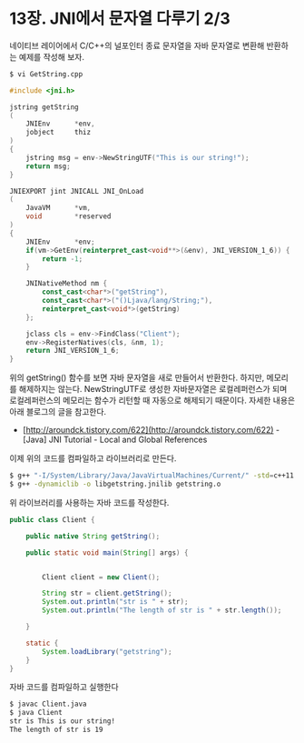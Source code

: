 # 13장. JNI에서 문자열 다루기 2/3

네이티브 레이어에서 C/C++의 널포인터 종료 문자열을 자바 문자열로 변환해 반환하는 예제를 작성해 보자.

```bash
$ vi GetString.cpp
```

```cpp
#include <jni.h>

jstring getString
(
    JNIEnv      *env,
    jobject     thiz
)
{
    jstring msg = env->NewStringUTF("This is our string!");
    return msg;
}

JNIEXPORT jint JNICALL JNI_OnLoad
(
    JavaVM      *vm,
    void        *reserved
)
{
    JNIEnv      *env;
    if(vm->GetEnv(reinterpret_cast<void**>(&env), JNI_VERSION_1_6)) {
        return -1;
    }

    JNINativeMethod nm {
        const_cast<char*>("getString"),
        const_cast<char*>("()Ljava/lang/String;"),
        reinterpret_cast<void*>(getString)
    };

    jclass cls = env->FindClass("Client");
    env->RegisterNatives(cls, &nm, 1);
    return JNI_VERSION_1_6;
}
```

위의 getString\(\) 함수를 보면 자바 문자열을 새로 만들어서 반환한다. 하지만, 메모리를 해제하지는 않는다. NewStringUTF로 생성한 자바문자열은 로컬레퍼런스가 되며 로컬레퍼런스의 메모리는 함수가 리턴할 때 자동으로 해제되기 때문이다. 자세한 내용은 아래 블로그의 글을 참고한다.

* [http://aroundck.tistory.com/622](http://aroundck.tistory.com/622) - \[Java\] JNI Tutorial - Local and Global References

이제 위의 코드를 컴파일하고 라이브러리로 만든다.

```bash
$ g++ "-I/System/Library/Java/JavaVirtualMachines/Current/" -std=c++11 -c GetString.cpp
$ g++ -dynamiclib -o libgetstring.jnilib getstring.o
```

위 라이브러리를 사용하는 자바 코드를 작성한다.

```java
public class Client {

    public native String getString();

    public static void main(String[] args) {


        Client client = new Client();

        String str = client.getString();
        System.out.println("str is " + str);
        System.out.println("The length of str is " + str.length());

    }

    static {
        System.loadLibrary("getstring");
    }
}
```

자바 코드를 컴파일하고 실행한다

```bash
$ javac Client.java
$ java Client
str is This is our string!
The length of str is 19
```

